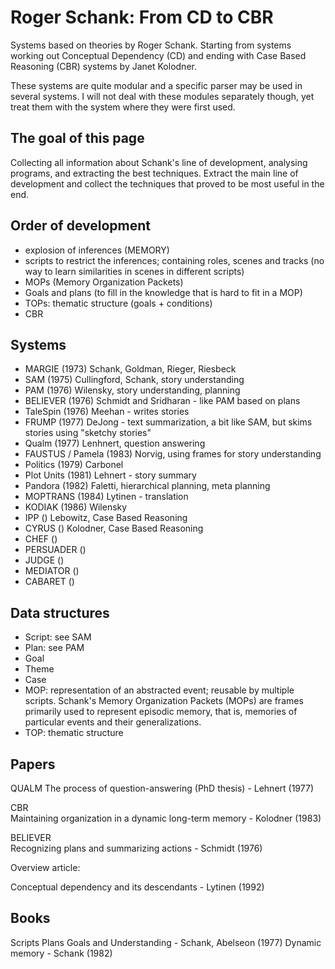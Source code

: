 # Roger Schank: From CD to CBR

Systems based on theories by Roger Schank. Starting from systems working out Conceptual Dependency (CD) and ending with Case Based Reasoning (CBR) systems by Janet Kolodner.

These systems are quite modular and a specific parser may be used in several systems. I will not deal with these modules separately though, yet treat them with the system where they were first used.

## The goal of this page

Collecting all information about Schank's line of development, analysing programs, and extracting the best techniques. Extract the main line of development and collect the techniques that proved to be most useful in the end.

## Order of development

- explosion of inferences (MEMORY)
- scripts to restrict the inferences; containing roles, scenes and tracks (no way to learn similarities in scenes in different scripts)
- MOPs (Memory Organization Packets)
- Goals and plans (to fill in the knowledge that is hard to fit in a MOP)
- TOPs: thematic structure (goals + conditions)
- CBR

## Systems

- MARGIE (1973) Schank, Goldman, Rieger, Riesbeck
- SAM (1975) Cullingford, Schank, story understanding
- PAM (1976) Wilensky, story understanding, planning
- BELIEVER (1976) Schmidt and Sridharan - like PAM based on plans
- TaleSpin (1976) Meehan - writes stories
- FRUMP (1977) DeJong - text summarization, a bit like SAM, but skims stories using "sketchy stories"
- Qualm (1977) Lenhnert, question answering
- FAUSTUS / Pamela (1983) Norvig, using frames for story understanding
- Politics (1979) Carbonel
- Plot Units (1981) Lehnert - story summary
- Pandora (1982) Faletti, hierarchical planning, meta planning
- MOPTRANS (1984) Lytinen - translation
- KODIAK (1986) Wilensky
- IPP () Lebowitz, Case Based Reasoning
- CYRUS () Kolodner, Case Based Reasoning
- CHEF ()
- PERSUADER ()
- JUDGE ()
- MEDIATOR ()
- CABARET ()

## Data structures

* Script: see SAM
* Plan: see PAM
* Goal
* Theme
* Case
* MOP: representation of an abstracted event; reusable by multiple scripts. Schank's Memory Organization Packets (MOPs) are frames primarily used to represent episodic memory, that is, memories of particular events and their generalizations.
* TOP: thematic structure

## Papers

QUALM
    The process of question-answering (PhD thesis) - Lehnert (1977)

CBR    
    Maintaining organization in a dynamic long-term memory - Kolodner (1983) 

BELIEVER    
    Recognizing plans and summarizing actions - Schmidt (1976)

Overview article:

Conceptual dependency and its descendants - Lytinen (1992)

## Books

Scripts Plans Goals and Understanding - Schank, Abelseon (1977)
Dynamic memory - Schank (1982)
